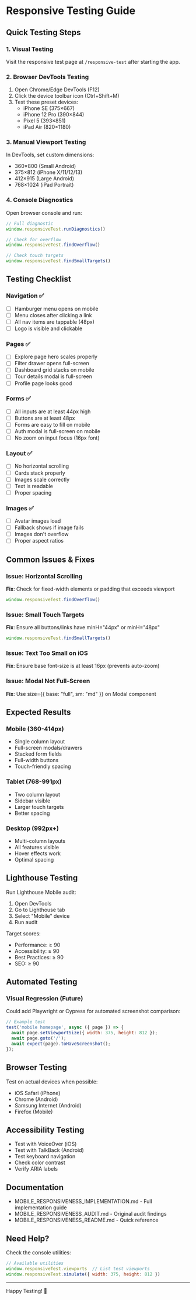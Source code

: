 # Responsive Testing Guide

## Quick Testing Steps

### 1. Visual Testing
Visit the responsive test page at `/responsive-test` after starting the app.

### 2. Browser DevTools Testing
1. Open Chrome/Edge DevTools (F12)
2. Click the device toolbar icon (Ctrl+Shift+M)
3. Test these preset devices:
   - iPhone SE (375×667)
   - iPhone 12 Pro (390×844)
   - Pixel 5 (393×851)
   - iPad Air (820×1180)

### 3. Manual Viewport Testing
In DevTools, set custom dimensions:
- 360×800 (Small Android)
- 375×812 (iPhone X/11/12/13)
- 412×915 (Large Android)
- 768×1024 (iPad Portrait)

### 4. Console Diagnostics
Open browser console and run:
```javascript
// Full diagnostic
window.responsiveTest.runDiagnostics()

// Check for overflow
window.responsiveTest.findOverflow()

// Check touch targets
window.responsiveTest.findSmallTargets()
```

## Testing Checklist

### Navigation ✅
- [ ] Hamburger menu opens on mobile
- [ ] Menu closes after clicking a link
- [ ] All nav items are tappable (48px)
- [ ] Logo is visible and clickable

### Pages ✅
- [ ] Explore page hero scales properly
- [ ] Filter drawer opens full-screen
- [ ] Dashboard grid stacks on mobile
- [ ] Tour details modal is full-screen
- [ ] Profile page looks good

### Forms ✅
- [ ] All inputs are at least 44px high
- [ ] Buttons are at least 48px
- [ ] Forms are easy to fill on mobile
- [ ] Auth modal is full-screen on mobile
- [ ] No zoom on input focus (16px font)

### Layout ✅
- [ ] No horizontal scrolling
- [ ] Cards stack properly
- [ ] Images scale correctly
- [ ] Text is readable
- [ ] Proper spacing

### Images ✅
- [ ] Avatar images load
- [ ] Fallback shows if image fails
- [ ] Images don't overflow
- [ ] Proper aspect ratios

## Common Issues & Fixes

### Issue: Horizontal Scrolling
**Fix**: Check for fixed-width elements or padding that exceeds viewport
```javascript
window.responsiveTest.findOverflow()
```

### Issue: Small Touch Targets
**Fix**: Ensure all buttons/links have minH="44px" or minH="48px"
```javascript
window.responsiveTest.findSmallTargets()
```

### Issue: Text Too Small on iOS
**Fix**: Ensure base font-size is at least 16px (prevents auto-zoom)

### Issue: Modal Not Full-Screen
**Fix**: Use size={{ base: "full", sm: "md" }} on Modal component

## Expected Results

### Mobile (360-414px)
- Single column layout
- Full-screen modals/drawers
- Stacked form fields
- Full-width buttons
- Touch-friendly spacing

### Tablet (768-991px)
- Two column layout
- Sidebar visible
- Larger touch targets
- Better spacing

### Desktop (992px+)
- Multi-column layouts
- All features visible
- Hover effects work
- Optimal spacing

## Lighthouse Testing

Run Lighthouse Mobile audit:
1. Open DevTools
2. Go to Lighthouse tab
3. Select "Mobile" device
4. Run audit

Target scores:
- Performance: ≥ 90
- Accessibility: ≥ 90
- Best Practices: ≥ 90
- SEO: ≥ 90

## Automated Testing

### Visual Regression (Future)
Could add Playwright or Cypress for automated screenshot comparison:
```javascript
// Example test
test('mobile homepage', async ({ page }) => {
  await page.setViewportSize({ width: 375, height: 812 });
  await page.goto('/');
  await expect(page).toHaveScreenshot();
});
```

## Browser Testing

Test on actual devices when possible:
- iOS Safari (iPhone)
- Chrome (Android)
- Samsung Internet (Android)
- Firefox (Mobile)

## Accessibility Testing

- Test with VoiceOver (iOS)
- Test with TalkBack (Android)
- Test keyboard navigation
- Check color contrast
- Verify ARIA labels

## Documentation

- MOBILE_RESPONSIVENESS_IMPLEMENTATION.md - Full implementation guide
- MOBILE_RESPONSIVENESS_AUDIT.md - Original audit findings
- MOBILE_RESPONSIVENESS_README.md - Quick reference

## Need Help?

Check the console utilities:
```javascript
// Available utilities
window.responsiveTest.viewports  // List test viewports
window.responsiveTest.simulate({ width: 375, height: 812 })
```

---

Happy Testing! 🎉
